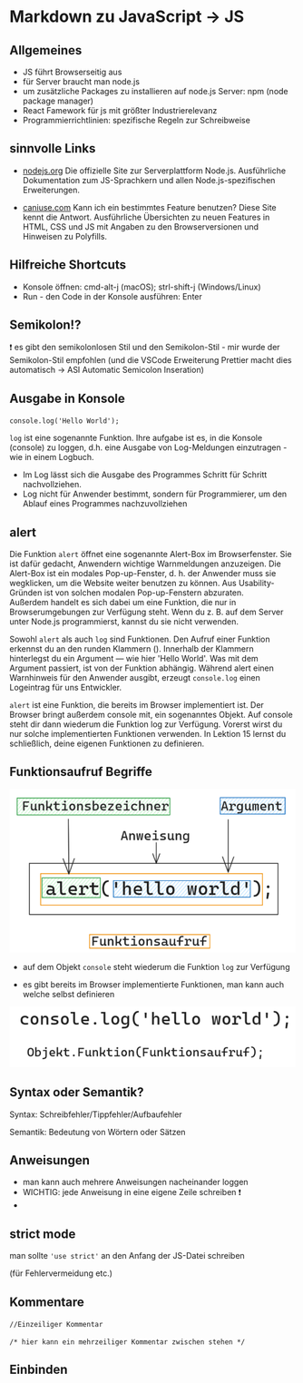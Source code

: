 # Markdown zu JavaScript -> JS

## Allgemeines

- JS führt Browserseitig aus
- für Server braucht man node.js
- um zusätzliche Packages zu installieren auf node.js Server: npm (node package manager)
- React Famework für js mit größter Industrierelevanz
- Programmierrichtlinien: spezifische Regeln zur Schreibweise

## sinnvolle Links

- [nodejs.org](www.nodejs.org) Die offizielle Site zur Serverplattform Node.js. Ausführliche Dokumentation zum JS-Sprachkern und allen Node.js-spezifischen Erweiterungen.

- [caniuse.com](caniuse.com) Kann ich ein bestimmtes Feature benutzen? Diese Site kennt die Antwort. Ausführliche Übersichten zu neuen Features in HTML, CSS und JS mit Angaben zu den Browserversionen und Hinweisen zu Polyfills.

## Hilfreiche Shortcuts

- Konsole öffnen: cmd-alt-j (macOS); strl-shift-j (Windows/Linux)
- Run - den Code in der Konsole ausführen: Enter

## Semikolon!?

:exclamation: es gibt den semikolonlosen Stil und den Semikolon-Stil - mir wurde der Semikolon-Stil empfohlen (und die VSCode Erweiterung Prettier macht dies automatisch -> ASI Automatic Semicolon Inseration)

## Ausgabe in Konsole

`console.log('Hello World');`

`log` ist eine sogenannte Funktion. Ihre aufgabe ist es, in die Konsole (console) zu loggen, d.h. eine Ausgabe von Log-Meldungen einzutragen - wie in einem Logbuch.

- Im Log lässt sich die Ausgabe des Programmes Schritt für Schritt nachvollziehen. 
- Log nicht für Anwender bestimmt, sondern für Programmierer, um den Ablauf eines Programmes nachzuvollziehen

## alert

Die Funktion `alert` öffnet eine sogenannte Alert-Box im Browserfenster. Sie ist dafür gedacht, Anwendern wichtige Warnmeldungen anzuzeigen. Die Alert-Box ist ein modales Pop-up-Fenster, d. h. der Anwender muss sie wegklicken, um die Website weiter benutzen zu können. Aus Usability-Gründen ist von solchen modalen Pop-up-Fenstern abzuraten. <br />
Außerdem handelt es sich dabei um eine Funktion, die nur in Browserumgebungen zur Verfügung steht. Wenn du z. B. auf dem Server unter Node.js programmierst, kannst du sie nicht verwenden.

Sowohl `alert` als auch `log` sind Funktionen. Den Aufruf einer Funktion erkennst du an den runden Klammern (). Innerhalb der Klammern hinterlegst du ein Argument — wie hier 'Hello World'. Was mit dem Argument passiert, ist von der Funktion abhängig. Während alert einen Warnhinweis für den Anwender ausgibt, erzeugt `console.log` einen Logeintrag für uns Entwickler.

`alert` ist eine Funktion, die bereits im Browser implementiert ist. Der Browser bringt außerdem console mit, ein sogenanntes Objekt. Auf console steht dir dann wiederum die Funktion log zur Verfügung. Vorerst wirst du nur solche implementierten Funktionen verwenden. In Lektion 15 lernst du schließlich, deine eigenen Funktionen zu definieren.

## Funktionsaufruf Begriffe
![alt text](image-1.png)

- auf dem Objekt `console` steht wiederum die Funktion `log` zur Verfügung

- es gibt bereits im Browser implementierte Funktionen, man kann auch welche selbst definieren

![alt text](image-2.png)


## Syntax oder Semantik?

Syntax: Schreibfehler/Tippfehler/Aufbaufehler

Semantik: Bedeutung von Wörtern oder Sätzen

## Anweisungen

- man kann auch mehrere Anweisungen nacheinander loggen
- WICHTIG: jede Anweisung in eine eigene Zeile schreiben :exclamation:
- 

## strict mode

man sollte `'use strict'` an den Anfang der JS-Datei schreiben

(für Fehlervermeidung etc.)

## Kommentare

`//Einzeiliger Kommentar`

`/* hier kann ein mehrzeiliger Kommentar zwischen stehen */`


## Einbinden

